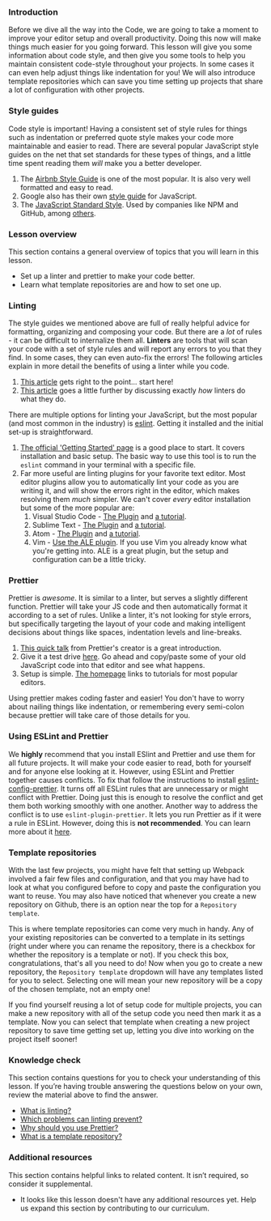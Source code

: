 ### Introduction

Before we dive all the way into the Code, we are going to take a moment to improve your editor setup and overall productivity. Doing this now will make things much easier for you going forward. This lesson will give you some information about code style, and then give you some tools to help you maintain consistent code-style throughout your projects.  In some cases it can even help adjust things like indentation for you! We will also introduce template repositories which can save you time setting up projects that share a lot of configuration with other projects.

### Style guides

Code style is important! Having a consistent set of style rules for things such as indentation or preferred quote style makes your code more maintainable and easier to read. There are several popular JavaScript style guides on the net that set standards for these types of things, and a little time spent reading them _will_ make you a better developer.

1. The [Airbnb Style Guide](https://github.com/airbnb/javascript) is one of the most popular. It is also very well formatted and easy to read.
2. Google also has their own [style guide](https://google.github.io/styleguide/jsguide.html) for JavaScript.
3. The [JavaScript Standard Style](https://standardjs.com/rules.html). Used by companies like NPM and GitHub, among [others](https://standardjs.com/index.html#who-uses-javascript-standard-style).

### Lesson overview

This section contains a general overview of topics that you will learn in this lesson.

- Set up a linter and prettier to make your code better.
- Learn what template repositories are and how to set one up.

### Linting

The style guides we mentioned above are full of really helpful advice for formatting, organizing and composing your code. But there are a _lot_ of rules - it can be difficult to internalize them all. **Linters** are tools that will scan your code with a set of style rules and will report any errors to you that they find. In some cases, they can even auto-fix the errors! The following articles explain in more detail the benefits of using a linter while you code.

1. [This article](https://gomakethings.com/javascript-linters/) gets right to the point... start here!
2. [This article](https://hackernoon.com/how-linting-and-eslint-improve-code-quality-fa83d2469efe) goes a little further by discussing exactly _how_ linters do what they do.

There are multiple options for linting your JavaScript, but the most popular (and most common in the industry) is [eslint](https://eslint.org/). Getting it installed and the initial set-up is straightforward.

1. [The official 'Getting Started' page](https://eslint.org/docs/user-guide/getting-started) is a good place to start. It covers installation and basic setup. The basic way to use this tool is to run the `eslint` command in your terminal with a specific file.
2. Far more useful are linting plugins for your favorite text editor. Most editor plugins allow you to automatically lint your code as you are writing it, and will show the errors right in the editor, which makes resolving them _much_ simpler. We can't cover _every_ editor installation but some of the more popular are:
   1. Visual Studio Code - [The Plugin](https://marketplace.visualstudio.com/items?itemName=dbaeumer.vscode-eslint) and [a tutorial](https://www.digitalocean.com/community/tutorials/linting-and-formatting-with-eslint-in-vs-code).
   2. Sublime Text - [The Plugin](https://github.com/roadhump/SublimeLinter-eslint) and [a tutorial](http://jonathancreamer.com/setup-eslint-with-es6-in-sublime-text/).
   3. Atom - [The Plugin](https://atom.io/packages/linter-eslint) and [a tutorial](https://medium.freecodecamp.org/how-to-set-up-eslint-in-atom-to-contribute-to-freecodecamp-3467dee86e2c).
   4. Vim - [Use the ALE plugin](https://github.com/dense-analysis/ale). If you use Vim you already know what you're getting into. ALE is a great plugin, but the setup and configuration can be a little tricky.

### Prettier

Prettier is _awesome_. It is similar to a linter, but serves a slightly different function. Prettier will take your JS code and then automatically format it according to a set of rules. Unlike a linter, it's not looking for style errors, but specifically targeting the layout of your code and making intelligent decisions about things like spaces, indentation levels and line-breaks.

1. [This quick talk](https://www.youtube.com/watch?v=hkfBvpEfWdA) from Prettier's creator is a great introduction.
2. Give it a test drive [here](https://prettier.io/playground). Go ahead and copy/paste some of your old JavaScript code into that editor and see what happens.
3. Setup is simple. [The homepage](https://prettier.io/) links to tutorials for most popular editors.

Using prettier makes coding faster and easier! You don't have to worry about nailing things like indentation, or remembering every semi-colon because prettier will take care of those details for you.

### Using ESLint and Prettier

We **highly** recommend that you install ESlint and Prettier and use them for all future projects. It will make your code easier to read, both for yourself and for anyone else looking at it.
However, using ESLint and Prettier together causes conflicts. To fix that follow the instructions to install [eslint-config-prettier](https://github.com/prettier/eslint-config-prettier#installation). It turns off all ESLint rules that are unnecessary or might conflict with Prettier. Doing just this is enough to resolve the conflict and get them both working smoothly with one another.
Another way to address the conflict is to use `eslint-plugin-prettier`. It lets you run Prettier as if it were a rule in ESLint. However, doing this is **not recommended**. You can learn more about it [here](https://prettier.io/docs/en/integrating-with-linters.html#notes).

### Template repositories

With the last few projects, you might have felt that setting up Webpack involved a fair few files and configuration, and that you may have had to look at what you configured before to copy and paste the configuration you want to reuse. You may also have noticed that whenever you create a new repository on Github, there is an option near the top for a `Repository template`.

This is where template repositories can come very much in handy. Any of your existing repositories can be converted to a template in its settings (right under where you can rename the repository, there is a checkbox for whether the repository is a template or not). If you check this box, congratulations, that's all you need to do! Now when you go to create a new repository, the `Repository template` dropdown will have any templates listed for you to select. Selecting one will mean your new repository will be a copy of the chosen template, not an empty one!

If you find yourself reusing a lot of setup code for multiple projects, you can make a new repository with all of the setup code you need then mark it as a template. Now you can select that template when creating a new project repository to save time getting set up, letting you dive into working on the project itself sooner!

### Knowledge check

This section contains questions for you to check your understanding of this lesson. If you’re having trouble answering the questions below on your own, review the material above to find the answer.

- [What is linting?](https://mikecavaliere.com/javascript-linting-what-developers-need-to-know/)
- [Which problems can linting prevent?](https://mikecavaliere.com/javascript-linting-what-developers-need-to-know/)
- [Why should you use Prettier?](https://www.youtube.com/watch?v=hkfBvpEfWdA)
- [What is a template repository?](https://docs.github.com/en/repositories/creating-and-managing-repositories/creating-a-template-repository)

### Additional resources

This section contains helpful links to related content. It isn’t required, so consider it supplemental.

- It looks like this lesson doesn't have any additional resources yet. Help us expand this section by contributing to our curriculum.
